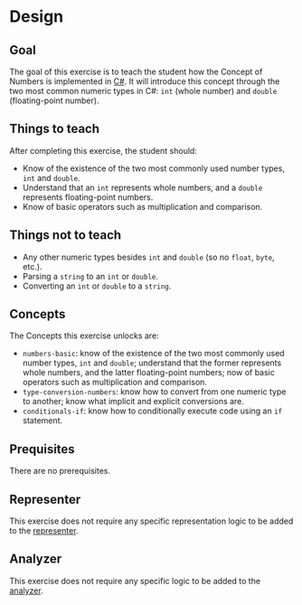 # Design

## Goal

The goal of this exercise is to teach the student how the Concept of Numbers is implemented in [C#][docs.microsoft.com-numbers]. It will introduce this concept through the two most common numeric types in C#: `int` (whole number) and `double` (floating-point number).

## Things to teach

After completing this exercise, the student should:

- Know of the existence of the two most commonly used number types, `int` and `double`.
- Understand that an `int` represents whole numbers, and a `double` represents floating-point numbers.
- Know of basic operators such as multiplication and comparison.

## Things not to teach

- Any other numeric types besides `int` and `double` (so no `float`, `byte`, etc.).
- Parsing a `string` to an `int` or `double`.
- Converting an `int` or `double` to a `string`.

## Concepts

The Concepts this exercise unlocks are:

- `numbers-basic`: know of the existence of the two most commonly used number types, `int` and `double`; understand that the former represents whole numbers, and the latter floating-point numbers; now of basic operators such as multiplication and comparison.
- `type-conversion-numbers`: know how to convert from one numeric type to another; know what implicit and explicit conversions are.
- `conditionals-if`: know how to conditionally execute code using an `if` statement.

## Prequisites

There are no prerequisites.

## Representer

This exercise does not require any specific representation logic to be added to the [representer][representer].

## Analyzer

This exercise does not require any specific logic to be added to the [analyzer][analyzer].

[analyzer]: https://github.com/exercism/csharp-analyzer
[representer]: https://github.com/exercism/csharp-representer
[docs.microsoft.com-numbers]: https://docs.microsoft.com/en-us/dotnet/csharp/tutorials/intro-to-csharp/numbers-in-csharp-local
